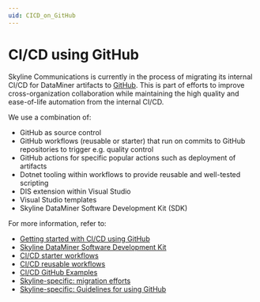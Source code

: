 ```yaml
---
uid: CICD_on_GitHub
---
```


# CI/CD using GitHub

Skyline Communications is currently in the process of migrating its internal CI/CD for DataMiner artifacts to [GitHub](https://github.com/). This is part of efforts to improve cross-organization collaboration while maintaining the high quality and ease-of-life automation from the internal CI/CD.

We use a combination of:

- GitHub as source control
- GitHub workflows (reusable or starter) that run on commits to GitHub repositories to trigger e.g. quality control
- GitHub actions for specific popular actions such as deployment of artifacts
- Dotnet tooling within workflows to provide reusable and well-tested scripting
- DIS extension within Visual Studio
- Visual Studio templates
- Skyline DataMiner Software Development Kit (SDK)

For more information, refer to:

- [Getting started with CI/CD using GitHub](xref:CICD_on_GitHub_getting_started)
- [Skyline DataMiner Software Development Kit](xref:skyline_dataminer_sdk)
- [CI/CD starter workflows](xref:github_starter_workflows)
- [CI/CD reusable workflows](xref:github_reusable_workflows)
- [CI/CD GitHub Examples](xref:CICD_GitHub_Examples)
- [Skyline-specific: migration efforts](xref:migration_from_gerrit_to_github)
- [Skyline-specific: Guidelines for using GitHub](xref:Using_GitHub_for_CICD)
